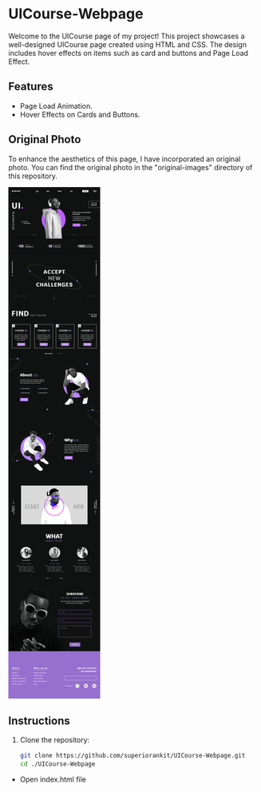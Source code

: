 # UICourse-Webpage


Welcome to the UICourse page of my project! This project showcases a well-designed UICourse page created using HTML and CSS. The design includes hover effects on items such as card and buttons and Page Load Effect.

## Features

- Page Load Animation.
- Hover Effects on Cards and Buttons.


## Original Photo

To enhance the aesthetics of this page, I have incorporated an original photo. You can find the original photo in the "original-images" directory of this repository.

![Original Photo](./assets/images/originalImage.jpg)


## Instructions

1. Clone the repository:

   ```bash
   git clone https://github.com/superiorankit/UICourse-Webpage.git
   cd ./UICourse-Webpage

- Open index.html file
